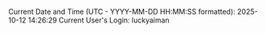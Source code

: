 Current Date and Time (UTC - YYYY-MM-DD HH:MM:SS formatted): 2025-10-12 14:26:29
Current User's Login: luckyaiman
